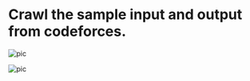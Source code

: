 # Crawl the sample input and output from codeforces.

![pic](http://opmza2br0.bkt.clouddn.com/17-6-30/58450175.jpg)

![pic](http://opmza2br0.bkt.clouddn.com/17-6-30/6353404.jpg)

